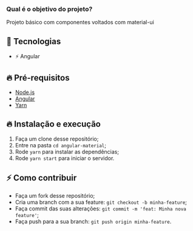 ### Qual é o objetivo do projeto?

Projeto básico com componentes voltados com material-ui

## 🚀 Tecnologias

- ⚡ Angular

## 🔥 Pré-requisitos

- [Node.js](https://nodejs.org/en/)
- [Angular](https://angular.io/)
- [Yarn](https://yarnpkg.com/pt-BR/docs/install)

## 🔥 Instalação e execução

1. Faça um clone desse repositório;
2. Entre na pasta `cd angular-material`;
3. Rode `yarn` para instalar as dependências;
5. Rode `yarn start` para iniciar o servidor.

## ⚡️ Como contribuir

- Faça um fork desse repositório;
- Cria uma branch com a sua feature: `git checkout -b minha-feature`;
- Faça commit das suas alterações: `git commit -m 'feat: Minha nova feature'`;
- Faça push para a sua branch: `git push origin minha-feature`.
